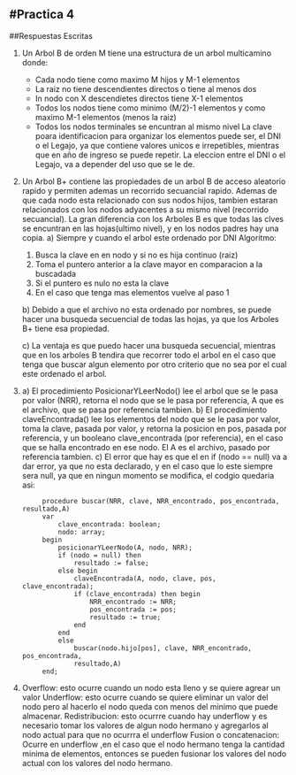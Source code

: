 #Practica 4
---------------
##Respuestas Escritas
1. Un Arbol B de orden M tiene una estructura de un arbol multicamino donde:
   - Cada nodo tiene como maximo M hijos y M-1 elementos
   - La raiz no tiene descendientes directos o tiene al menos dos
   - In nodo con X descendietes directos tiene X-1 elementos
   - Todos los nodos tiene como minimo (M/2)-1 elementos y como maximo M-1 elementos (menos la raiz)
   - Todos los nodos terminales se encuntran al mismo nivel
La clave poara identificacion para organizar los elementos puede ser, el DNI o el Legajo, ya que contiene valores unicos e irrepetibles, mientras que en año de ingreso se puede repetir. La eleccion entre el DNI o el Legajo, va a depender del uso que se le de.
2. Un Arbol B+ contiene las propiedades de un arbol B de acceso aleatorio rapido y permiten ademas un recorrido secuancial rapido.
Ademas de que cada nodo esta relacionado con sus nodos hijos, tambien estaran relacionados con los nodos adyacentes a su mismo nivel (recorrido secuancial).
La gran diferencia con los Arboles B es que todas las clves se encuntran en las hojas(ultimo nivel), y en los nodos padres hay una copia.
a) Siempre y cuando el arbol este ordenado por DNI
Algoritmo:
    1. Busca la clave en en nodo y si no es hija continuo (raiz)
    2. Toma el puntero anterior a la clave mayor en comparacion a la buscadada
    3. Si el puntero es nulo no esta la clave
    4. En el caso que tenga mas elementos vuelve al paso 1
   
    b) Debido a que el archivo no esta ordenado por nombres, se puede hacer una busqueda secuencial de todas las hojas, ya que los Arboles B+ tiene esa propiedad.

    c) La ventaja es que puedo hacer una busqueda secuencial, mientras que en los arboles B tendira que recorrer todo el arbol en el caso que tenga que buscar algun elemento por otro criterio que no sea por el cual este ordenado el arbol.
3. a) El procedimiento PosicionarYLeerNodo() lee el arbol que se le pasa por valor (NRR), retorna el nodo que se le pasa por referencia, A que es el archivo, que se pasa por referencia tambien.
   b) El procedimiento claveEncontrada() lee los elementos del nodo que se le pasa por valor, toma la clave, pasada por valor, y retorna la posicion en pos, pasada por referencia, y un booleano clave_encontrada (por referencia), en el caso que se halla encontrado en ese nodo. El A es el archivo, pasado por referencia tambien.
   c) El error que hay es que el en if (nodo == null) va a dar error, ya que no esta declarado, y en el caso que lo este siempre sera null, ya que en ningun momento se modifica, el codgio quedaria asi:

            procedure buscar(NRR, clave, NRR_encontrado, pos_encontrada, resultado,A)
            var 
                clave_encontrada: boolean;
                nodo: array;
            begin
                posicionarYLeerNodo(A, nodo, NRR);
                if (nodo = null) then
                    resultado := false; 
                else begin
                    claveEncontrada(A, nodo, clave, pos, clave_encontrada);
                    if (clave_encontrada) then begin
                        NRR_encontrado := NRR; 
                        pos_encontrada := pos; 
                        resultado := true;
                    end
                end
                else
                    buscar(nodo.hijo[pos], clave, NRR_encontrado, pos_encontrada,
                    resultado,A)
            end;

4. Overflow: esto ocurre cuando un nodo esta lleno y se quiere agrear un valor
   Underflow: esto ocurre cuando se quiere eliminar un valor del nodo pero al hacerlo el nodo queda con menos del minimo que puede almacenar.
   Redistribucion: esto ocurrre cuando hay underflow y es necesario tomar los valores de algun nodo hermano y agregarlos al nodo actual para que no ocurrra el underflow
   Fusion o concatenacion: Ocurre en underflow ,en el caso que el nodo hermano tenga la cantidad minima de elementos, entonces se pueden fusionar los valores del nodo actual con los valores del nodo hermano.
